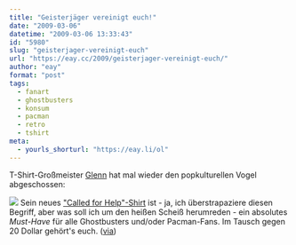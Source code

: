 ```yaml
---
title: "Geisterjäger vereinigt euch!"
date: "2009-03-06"
datetime: "2009-03-06 13:33:43"
id: "5980"
slug: "geisterjager-vereinigt-euch"
url: "https://eay.cc/2009/geisterjager-vereinigt-euch/"
author: "eay"
format: "post"
tags:
  - fanart
  - ghostbusters
  - konsum
  - pacman
  - retro
  - tshirt
meta:
  - yourls_shorturl: "https://eay.li/ol"
---
```


T-Shirt-Großmeister [Glenn](http://store.glennz.com/) hat mal wieder den popkulturellen Vogel abgeschossen:

![](/uploads/2009/calledforhelp.gif) Sein neues ["Called for Help"-Shirt](http://store.glennz.com/callforhelp.html) ist - ja, ich überstrapaziere diesen Begriff, aber was soll ich um den heißen Scheiß herumreden - ein absolutes _Must-Have_ für alle Ghostbusters und/oder Pacman-Fans. Im Tausch gegen 20 Dollar gehört's euch. ([via](http://www.slashfilm.com/2009/03/06/cool-stuff-called-for-help-t-shirt/))
